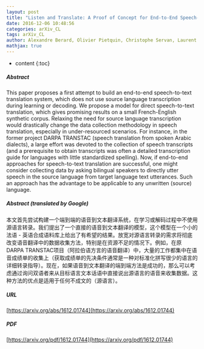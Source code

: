 ```yaml
---
layout: post
title: "Listen and Translate: A Proof of Concept for End-to-End Speech-to-Text Translation"
date: 2016-12-06 10:48:56
categories: arXiv_CL
tags: arXiv_CL
author: Alexandre Berard, Olivier Pietquin, Christophe Servan, Laurent Besacier
mathjax: true
---
```


* content
{:toc}

##### Abstract
This paper proposes a first attempt to build an end-to-end speech-to-text translation system, which does not use source language transcription during learning or decoding. We propose a model for direct speech-to-text translation, which gives promising results on a small French-English synthetic corpus. Relaxing the need for source language transcription would drastically change the data collection methodology in speech translation, especially in under-resourced scenarios. For instance, in the former project DARPA TRANSTAC (speech translation from spoken Arabic dialects), a large effort was devoted to the collection of speech transcripts (and a prerequisite to obtain transcripts was often a detailed transcription guide for languages with little standardized spelling). Now, if end-to-end approaches for speech-to-text translation are successful, one might consider collecting data by asking bilingual speakers to directly utter speech in the source language from target language text utterances. Such an approach has the advantage to be applicable to any unwritten (source) language.

##### Abstract (translated by Google)
本文首先尝试构建一个端到端的语音到文本翻译系统，在学习或解码过程中不使用源语言转录。我们提出了一个直接的语音到文本翻译的模型，这个模型在一个小的法语 - 英语合成语料库上给出了有希望的结果。放宽对源语言转录的需求将彻底改变语音翻译中的数据收集方法，特别是在资源不足的情况下。例如，在原DARPA TRANSTAC项目（阿拉伯语方言的语音翻译）中，大量的工作都集中在语音成绩单的收集上（获取成绩单的先决条件通常是一种对标准化拼写很少的语言的详细转录指导）。现在，如果语音到文本翻译的端到端方法是成功的，那么可以考虑通过询问双语者来从目标语言文本话语中直接说出源语言的语音来收集数据。这种方法的优点是适用于任何不成文的（源语言）。

##### URL
[https://arxiv.org/abs/1612.01744](https://arxiv.org/abs/1612.01744)

##### PDF
[https://arxiv.org/pdf/1612.01744](https://arxiv.org/pdf/1612.01744)

